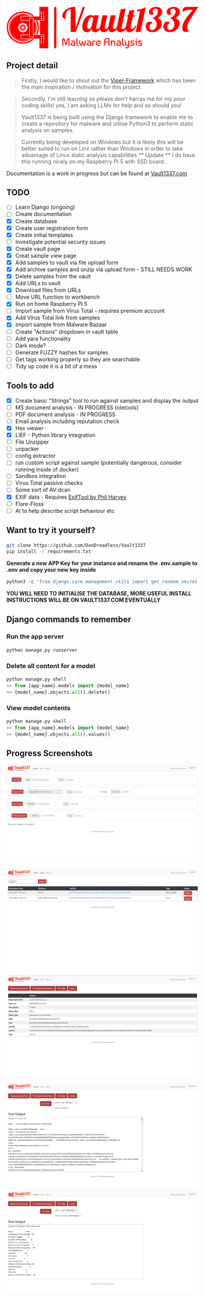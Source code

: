 ![Vault1337 logo](/vault/static/images/logos/png/logo-no-background.png "Vault1337 Logo")
## Project detail
> Firstly, I would like to shout out the [Viper-Framework](https://github.com/viper-framework) which has been the main inspiration /  motivation for this project.

> Secondly, I'm still learning so please don't harras me for my poor coding skills! yes, I am asking LLMs for help and so should you!

> Vault1337 is being built using the Django framework to enable me to create a repository for malware and utilise Python3 to perform static analysis on samples.

> Currently being developed on Windows but it is likely this will be better suited to run on Linx rather than Windows in order to take advantage of Linux static analysis capabilities ** Update ** I do have this running nicely on my Raspberry PI 5 with SSD board.

Documentation is a work in progress but can be found at [Vault1337.com](https://www.vault1337.com)

## TODO

- [ ] Learn Django (ongoing)
- [ ] Create documentation
- [x] Create database
- [x] Create user registration form
- [x] Create initial templates
- [ ] Investigate potential security issues
- [x] Create vault page
- [x] Creat sample view page
- [x] Add samples to vault via file upload form
- [x] Add archive samples and unzip via upload form - STILL NEEDS WORK
- [x] Delete samples from the vault
- [x] Add URLs to vault
- [X] Download files from URLs
- [ ] Move URL function to workbench
- [x] Run on home Raspberry PI 5
- [ ] Import sample from Virus Total - requires premium account
- [x] Add Virus Total link from samples
- [x] Import sample from Malware Bazaar
- [ ] Create "Actions" dropdown in vault table
- [ ] Add yara functionality
- [ ] Dark mode?
- [ ] Generate FUZZY hashes for samples
- [ ] Get tags working properly so they are searchable
- [ ] Tidy up code it is a bit of a mess

## Tools to add

- [x] Create basic "Strings" tool to run against samples and display the output
- [ ] MS document analysis - IN PROGRESS (oletools)
- [ ] PDF document analysis - IN PROGRESS
- [ ] Email analysis including reputation check
- [x] Hex viewer
- [x] LIEF - Python library integration
- [ ] File Unzipper
- [ ] unpacker
- [ ] config extractor
- [ ] run custom script against sample (potentially dangerous, consider running inside of docker)
- [ ] Sandbox integration
- [ ] Virus Total passive checks
- [ ] Some sort of AV dcan
- [x] EXIF data - Requires [ExifTool by Phil Harvey](https://exiftool.org/)
- [ ] Flare-Floss
- [ ] AI to help describe script behaviour etc

## Want to try it yourself?

```bash
git clone https://github.com/DanDreadless/Vault1337
pip install -r requirements.txt
```
**Generate a new APP Key for your instance and rename the .env.sample to .env and copy your new key inside**

```python
python3 -c 'from django.core.management.utils import get_random_secret_key; print(get_random_secret_key())'
```

**YOU WILL NEED TO INITIALISE THE DATABASE, MORE USEFUL INSTALL INSTRUCTIONS WILL BE ON VAULT1337.COM EVENTUALLY**

## Django commands to remember

### Run the app server
```python
python manage.py runserver
```

### Delete all content for a model
```python
python manage.py shell
>> from {app_name}.models import {model_name}
>> {model_name}.objects.all().delete()
```

### View model contents
```python
python manage.py shell
>> from {app_name}.models import {model_name}
>> {model_name}.objects.all().values()
```

## Progress Screenshots

![Vault1337 logo](/vault/static/images/screenshots/Home_Screen_loggedIn.png "Home Screen Logged In")

![Vault1337 logo](/vault/static/images/screenshots/Vault.png "Vault")

![Vault1337 logo](/vault/static/images/screenshots/Sample_View.png "Sample View")

![Vault1337 logo](/vault/static/images/screenshots/Tool_View_Strings.png "Strings Tool In Use")

![Vault1337 logo](/vault/static/images/screenshots/Tool_View_LIEF.png "LIEF parser Tool In Use")
